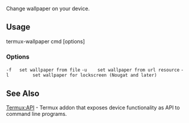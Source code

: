 Change wallpaper on your device.

## Usage

termux-wallpaper cmd \[options\]

### Options

`-f `<file>`  set wallpaper from file`
`-u `<url>`   set wallpaper from url resource`
`-l         set wallpaper for lockscreen (Nougat and later)`

## See Also

[Termux:API](Termux:API) - Termux addon that exposes device
functionality as API to command line programs.